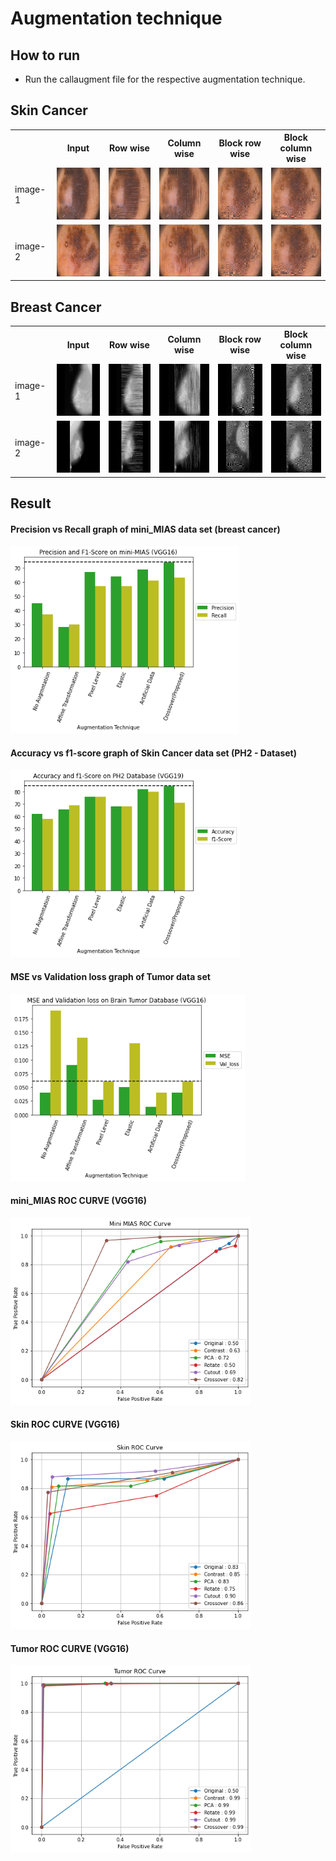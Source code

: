 # Augmentation technique

## How to run

<ul>
  <li>Run the callaugment file for the respective augmentation technique.</li>
</ul>

## Skin Cancer

<table>
  <tr>
    <th>&nbsp;</th>
    <th>Input</th>
    <th>Row wise</th>
    <th>Column wise</th>
    <th>Block row wise</th>
    <th>Block column wise</th>
  </tr>
  <tr>
    <td>image-1</td>
    <td><img src="https://github.com/lalit-kaim/Augmentation/blob/main/images/img1.jpeg?raw=true" height="83" width="124" alt="input images"></td>
    <td><img src="https://github.com/lalit-kaim/Augmentation/blob/main/images/img1_rw.jpeg?raw=true" height="83" width="124" alt="input images"></td>
    <td><img src="https://github.com/lalit-kaim/Augmentation/blob/main/images/img1_cw.jpeg?raw=true" height="83" width="124" alt="input images"></td>
    <td><img src="https://github.com/lalit-kaim/Augmentation/blob/main/images/img1_block_rw.jpeg?raw=true" height="83" width="124" alt="input images"></td>
    <td><img src="https://github.com/lalit-kaim/Augmentation/blob/main/images/img1_block_cw.jpeg?raw=true" height="83" width="124" alt="input images"></td>
  </tr>
  <tr>
    <td>image-2</td>
    <td><img src="https://github.com/lalit-kaim/Augmentation/blob/main/images/img2.jpeg?raw=true" height="83" width="124" alt="input images"></td>
    <td><img src="https://github.com/lalit-kaim/Augmentation/blob/main/images/img2_rw.jpeg?raw=true" height="83" width="124" alt="input images"></td>
    <td><img src="https://github.com/lalit-kaim/Augmentation/blob/main/images/img2_cw.jpeg?raw=true" height="83" width="124" alt="input images"></td>
    <td><img src="https://github.com/lalit-kaim/Augmentation/blob/main/images/img2_block_rw.jpeg?raw=true" height="83" width="124" alt="input images"></td>
    <td><img src="https://github.com/lalit-kaim/Augmentation/blob/main/images/img2_block_cw.jpeg?raw=true" height="83" width="124" alt="input images"></td>
  </tr>
</table>

## Breast Cancer

<table>
  <tr>
    <th>&nbsp;</th>
    <th>Input</th>
    <th>Row wise</th>
    <th>Column wise</th>
    <th>Block row wise</th>
    <th>Block column wise</th>
  </tr>
  <tr>
    <td>image-1</td>
    <td><img src="https://github.com/lalit-kaim/Augmentation/blob/main/images/mias_im1.jpeg?raw=true" height="83" width="124" alt="input images"></td>
    <td><img src="https://github.com/lalit-kaim/Augmentation/blob/main/images/mias_im1_rw.jpeg?raw=true" height="83" width="124" alt="input images"></td>
    <td><img src="https://github.com/lalit-kaim/Augmentation/blob/main/images/mias_im1_cw.jpeg?raw=true" height="83" width="124" alt="input images"></td>
    <td><img src="https://github.com/lalit-kaim/Augmentation/blob/main/images/mias_block_im1_rw.jpeg?raw=true" height="83" width="124" alt="input images"></td>
    <td><img src="https://github.com/lalit-kaim/Augmentation/blob/main/images/mias_block_im1_cw.jpeg?raw=true" height="83" width="124" alt="input images"></td>
  </tr>
    <td>image-2</td>
    <td><img src="https://github.com/lalit-kaim/Augmentation/blob/main/images/mias_im2.jpeg?raw=true" height="83" width="124" alt="input images"></td>
    <td><img src="https://github.com/lalit-kaim/Augmentation/blob/main/images/mias_im2_rw.jpeg?raw=true" height="83" width="124" alt="input images"></td>
    <td><img src="https://github.com/lalit-kaim/Augmentation/blob/main/images/mias_im2_cw.jpeg?raw=true" height="83" width="124" alt="input images"></td>
    <td><img src="https://github.com/lalit-kaim/Augmentation/blob/main/images/mias_block_im2_rw.jpeg?raw=true" height="83" width="124" alt="input images"></td>
    <td><img src="https://github.com/lalit-kaim/Augmentation/blob/main/images/mias_block_im2_cw.jpeg?raw=true" height="83" width="124" alt="input images"></td>
  </tr>
</table>


## Result

#### Precision vs Recall graph of mini_MIAS data set (breast cancer)
<img src="https://github.com/lalit-kaim/Augmentation/blob/main/results/MINI%20MIAS%20Precision%20and%20recall.png?raw=true" height="300" width="auto" alt="input images">

#### Accuracy vs f1-score graph of Skin Cancer data set (PH2 - Dataset)
<img src="https://github.com/lalit-kaim/Augmentation/blob/main/results/Skin%20Cancer%20Accuracy%20and%20f1-score.png?raw=true" height="300" width="auto" alt="input images">

#### MSE vs Validation loss graph of Tumor data set
<img src="https://github.com/lalit-kaim/Augmentation/blob/main/results/Tumon%20MSE%20and%20validation%20loss.png?raw=true" height="300" width="auto" alt="input images">

#### mini_MIAS ROC CURVE (VGG16)
<img src="https://github.com/lalit-kaim/Augmentation/blob/main/results/MINI%20MIAS%20ROC%20Curve.png?raw=true" height="300" width="auto" alt="input images">

#### Skin ROC CURVE (VGG16)
<img src="https://github.com/lalit-kaim/Augmentation/blob/main/results/Skin%20ROC%20Curve.png?raw=true" height="300" width="auto" alt="input images">

#### Tumor ROC CURVE (VGG16)
<img src="https://github.com/lalit-kaim/Augmentation/blob/main/results/Tumor%20ROC%20Curve.png?raw=true" height="300" width="auto" alt="input images">
